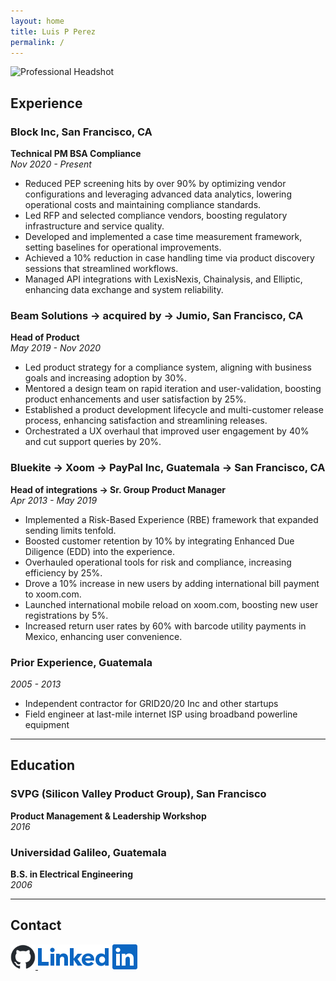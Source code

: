 ```yaml
---
layout: home
title: Luis P Perez
permalink: /
---
```

<img src="https://media.licdn.com/dms/image/C5603AQFfSKkEzcas1A/profile-displayphoto-shrink_800_800/0/1591676877165?e=1720051200&v=beta&t=fzGpMxVAd0Mq0m9_9Q2Bw-R537E5loxiZDyjHMF-_OQ" alt="Professional Headshot" width="300" />  <!-- Adjust width as needed -->
## Experience

### **Block Inc, San Francisco, CA**
**Technical PM BSA Compliance**  
*Nov 2020 - Present*

- Reduced PEP screening hits by over 90% by optimizing vendor configurations and leveraging advanced data analytics, lowering operational costs and maintaining compliance standards.
- Led RFP and selected compliance vendors, boosting regulatory infrastructure and service quality.
- Developed and implemented a case time measurement framework, setting baselines for operational improvements.
- Achieved a 10% reduction in case handling time via product discovery sessions that streamlined workflows.
- Managed API integrations with LexisNexis, Chainalysis, and Elliptic, enhancing data exchange and system reliability.

### **Beam Solutions → acquired by → Jumio, San Francisco, CA**
**Head of Product**  
*May 2019 - Nov 2020*

- Led product strategy for a compliance system, aligning with business goals and increasing adoption by 30%.
- Mentored a design team on rapid iteration and user-validation, boosting product enhancements and user satisfaction by 25%.
- Established a product development lifecycle and multi-customer release process, enhancing satisfaction and streamlining releases.
- Orchestrated a UX overhaul that improved user engagement by 40% and cut support queries by 20%.

### **Bluekite → Xoom → PayPal Inc, Guatemala → San Francisco, CA**
**Head of integrations -> Sr. Group Product Manager**  
*Apr 2013 - May 2019*

- Implemented a Risk-Based Experience (RBE) framework that expanded sending limits tenfold.
- Boosted customer retention by 10% by integrating Enhanced Due Diligence (EDD) into the experience.
- Overhauled operational tools for risk and compliance, increasing efficiency by 25%.
- Drove a 10% increase in new users by adding international bill payment to xoom.com.
- Launched international mobile reload on xoom.com, boosting new user registrations by 5%.
- Increased return user rates by 60% with barcode utility payments in Mexico, enhancing user convenience.

### **Prior Experience, Guatemala**
*2005 - 2013*
- Independent contractor for GRID20/20 Inc and other startups
- Field engineer at last-mile internet ISP using broadband powerline equipment

---

## Education

### **SVPG (Silicon Valley Product Group), San Francisco**
**Product Management & Leadership Workshop**  
*2016*

### **Universidad Galileo, Guatemala**
**B.S. in Electrical Engineering**  
*2006*

---

## Contact

<a href="https://github.com/luispic2021" target="_blank">
    <img src="/assets/images/github-logo.png" alt="GitHub" style="height: 40px;">
</a>

<a href="https://www.linkedin.com/in/luispic/" target="_blank">
    <img src="/assets/images/linkedin-logo.png" alt="GitHub" style="height: 40px;">
</a>
